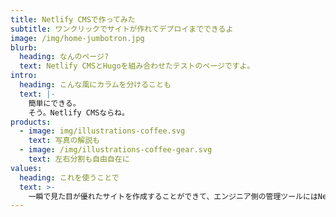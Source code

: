 ```yaml
---
title: Netlify CMSで作ってみた
subtitle: ワンクリックでサイトが作れてデプロイまでできるよ
image: /img/home-jumbotron.jpg
blurb:
  heading: なんのページ?
  text: Netlify CMSとHugoを組み合わせたテストのページですよ。
intro:
  heading: こんな風にカラムを分けることも
  text: |-
    簡単にできる。
    そう。Netlify CMSならね。
products:
  - image: img/illustrations-coffee.svg
    text: 写真の解説も
  - image: /img/illustrations-coffee-gear.svg
    text: 左右分割も自由自在に
values:
  heading: これを使うことで
  text: >-
    一瞬で見た目が優れたサイトを作成することができて、エンジニア側の管理ツールにはNetlifyを使うことができるし、管理者はログインをして記事の更新などができるぞ。
---
```


